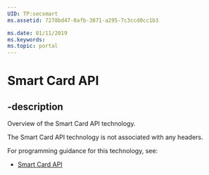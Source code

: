 ```yaml
---
UID: TP:secsmart
ms.assetid: 7278bd47-0afb-3871-a295-7c3ccd0cc1b3

ms.date: 01/11/2019
ms.keywords: 
ms.topic: portal
---
```


# Smart Card API

## -description

Overview of the Smart Card API technology.

The Smart Card API technology is not associated with any headers.

For programming guidance for this technology, see:
* [Smart Card API](/windows/desktop/secsmart)

